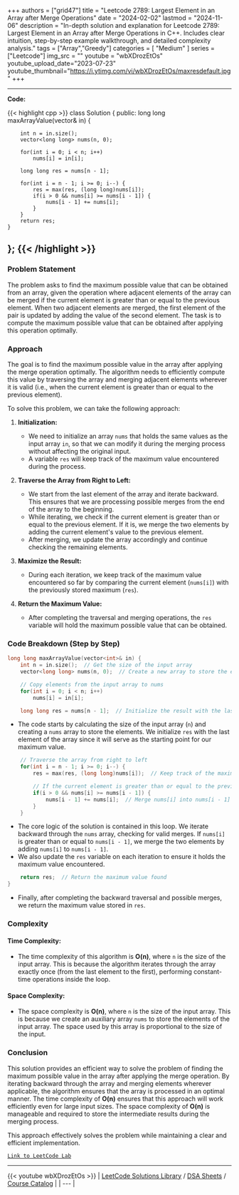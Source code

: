 
+++
authors = ["grid47"]
title = "Leetcode 2789: Largest Element in an Array after Merge Operations"
date = "2024-02-02"
lastmod = "2024-11-06"
description = "In-depth solution and explanation for Leetcode 2789: Largest Element in an Array after Merge Operations in C++. Includes clear intuition, step-by-step example walkthrough, and detailed complexity analysis."
tags = ["Array","Greedy"]
categories = [
    "Medium"
]
series = ["Leetcode"]
img_src = ""
youtube = "wbXDrozEtOs"
youtube_upload_date="2023-07-23"
youtube_thumbnail="https://i.ytimg.com/vi/wbXDrozEtOs/maxresdefault.jpg"
+++



---
**Code:**

{{< highlight cpp >}}
class Solution {
public:
    long long maxArrayValue(vector<int>& in) {

        int n = in.size();        
        vector<long long> nums(n, 0);
        
        for(int i = 0; i < n; i++)
            nums[i] = in[i];

        long long res = nums[n - 1];
        
        for(int i = n - 1; i >= 0; i--) {
            res = max(res, (long long)nums[i]);
            if(i > 0 && nums[i] >= nums[i - 1]) {
                nums[i - 1] += nums[i];
            }
        }
        return res;
    }
};
{{< /highlight >}}
---

### Problem Statement

The problem asks to find the maximum possible value that can be obtained from an array, given the operation where adjacent elements of the array can be merged if the current element is greater than or equal to the previous element. When two adjacent elements are merged, the first element of the pair is updated by adding the value of the second element. The task is to compute the maximum possible value that can be obtained after applying this operation optimally.

### Approach

The goal is to find the maximum possible value in the array after applying the merge operation optimally. The algorithm needs to efficiently compute this value by traversing the array and merging adjacent elements wherever it is valid (i.e., when the current element is greater than or equal to the previous element).

To solve this problem, we can take the following approach:

1. **Initialization:**
   - We need to initialize an array `nums` that holds the same values as the input array `in`, so that we can modify it during the merging process without affecting the original input.
   - A variable `res` will keep track of the maximum value encountered during the process.

2. **Traverse the Array from Right to Left:**
   - We start from the last element of the array and iterate backward. This ensures that we are processing possible merges from the end of the array to the beginning.
   - While iterating, we check if the current element is greater than or equal to the previous element. If it is, we merge the two elements by adding the current element's value to the previous element.
   - After merging, we update the array accordingly and continue checking the remaining elements.

3. **Maximize the Result:**
   - During each iteration, we keep track of the maximum value encountered so far by comparing the current element (`nums[i]`) with the previously stored maximum (`res`).

4. **Return the Maximum Value:**
   - After completing the traversal and merging operations, the `res` variable will hold the maximum possible value that can be obtained.

### Code Breakdown (Step by Step)

```cpp
long long maxArrayValue(vector<int>& in) {
    int n = in.size();  // Get the size of the input array
    vector<long long> nums(n, 0);  // Create a new array to store the elements of the input

    // Copy elements from the input array to nums
    for(int i = 0; i < n; i++) 
        nums[i] = in[i];

    long long res = nums[n - 1];  // Initialize the result with the last element of the array
```

- The code starts by calculating the size of the input array (`n`) and creating a `nums` array to store the elements. We initialize `res` with the last element of the array since it will serve as the starting point for our maximum value.

```cpp
    // Traverse the array from right to left
    for(int i = n - 1; i >= 0; i--) {
        res = max(res, (long long)nums[i]);  // Keep track of the maximum value encountered so far

        // If the current element is greater than or equal to the previous element, merge them
        if(i > 0 && nums[i] >= nums[i - 1]) {
            nums[i - 1] += nums[i];  // Merge nums[i] into nums[i - 1]
        }
    }
```

- The core logic of the solution is contained in this loop. We iterate backward through the `nums` array, checking for valid merges. If `nums[i]` is greater than or equal to `nums[i - 1]`, we merge the two elements by adding `nums[i]` to `nums[i - 1]`.
- We also update the `res` variable on each iteration to ensure it holds the maximum value encountered.

```cpp
    return res;  // Return the maximum value found
}
```

- Finally, after completing the backward traversal and possible merges, we return the maximum value stored in `res`.

### Complexity

#### Time Complexity:

- The time complexity of this algorithm is **O(n)**, where `n` is the size of the input array. This is because the algorithm iterates through the array exactly once (from the last element to the first), performing constant-time operations inside the loop.

#### Space Complexity:

- The space complexity is **O(n)**, where `n` is the size of the input array. This is because we create an auxiliary array `nums` to store the elements of the input array. The space used by this array is proportional to the size of the input.

### Conclusion

This solution provides an efficient way to solve the problem of finding the maximum possible value in the array after applying the merge operation. By iterating backward through the array and merging elements wherever applicable, the algorithm ensures that the array is processed in an optimal manner. The time complexity of **O(n)** ensures that this approach will work efficiently even for large input sizes. The space complexity of **O(n)** is manageable and required to store the intermediate results during the merging process.

This approach effectively solves the problem while maintaining a clear and efficient implementation.

[`Link to LeetCode Lab`](https://leetcode.com/problems/largest-element-in-an-array-after-merge-operations/description/)

---
{{< youtube wbXDrozEtOs >}}
| [LeetCode Solutions Library](https://grid47.xyz/leetcode/) / [DSA Sheets](https://grid47.xyz/sheets/) / [Course Catalog](https://grid47.xyz/courses/) |
| --- |
